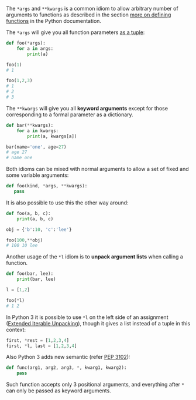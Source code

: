 The `*args` and `**kwargs` is a common idiom to allow arbitrary number of arguments to functions as described in the section [more on defining functions](http://docs.python.org/dev/tutorial/controlflow.html#more-on-defining-functions) in the Python documentation.

The `*args` will give you all function parameters [as a tuple](https://docs.python.org/dev/tutorial/controlflow.html#arbitrary-argument-lists):

```python
def foo(*args):
    for a in args:
        print(a)        

foo(1)
# 1

foo(1,2,3)
# 1
# 2
# 3
```

The `**kwargs` will give you all **keyword arguments** except for those corresponding to a formal parameter as a dictionary.

```python
def bar(**kwargs):
    for a in kwargs:
        print(a, kwargs[a])  

bar(name='one', age=27)
# age 27
# name one
```

Both idioms can be mixed with normal arguments to allow a set of fixed and some variable arguments:

```python
def foo(kind, *args, **kwargs):
   pass
```

It is also possible to use this the other way around:

```python
def foo(a, b, c):
    print(a, b, c)

obj = {'b':10, 'c':'lee'}

foo(100,**obj)
# 100 10 lee
```

Another usage of the `*l` idiom is to **unpack argument lists** when calling a function.

```python
def foo(bar, lee):
    print(bar, lee)

l = [1,2]

foo(*l)
# 1 2
```

In Python 3 it is possible to use `*l` on the left side of an assignment ([Extended Iterable Unpacking](http://www.python.org/dev/peps/pep-3132/)), though it gives a list instead of a tuple in this context:

```python
first, *rest = [1,2,3,4]
first, *l, last = [1,2,3,4]
```

Also Python 3 adds new semantic (refer [PEP 3102](https://www.python.org/dev/peps/pep-3102/)):

```python
def func(arg1, arg2, arg3, *, kwarg1, kwarg2):
    pass
```

Such function accepts only 3 positional arguments, and everything after `*` can only be passed as keyword arguments.